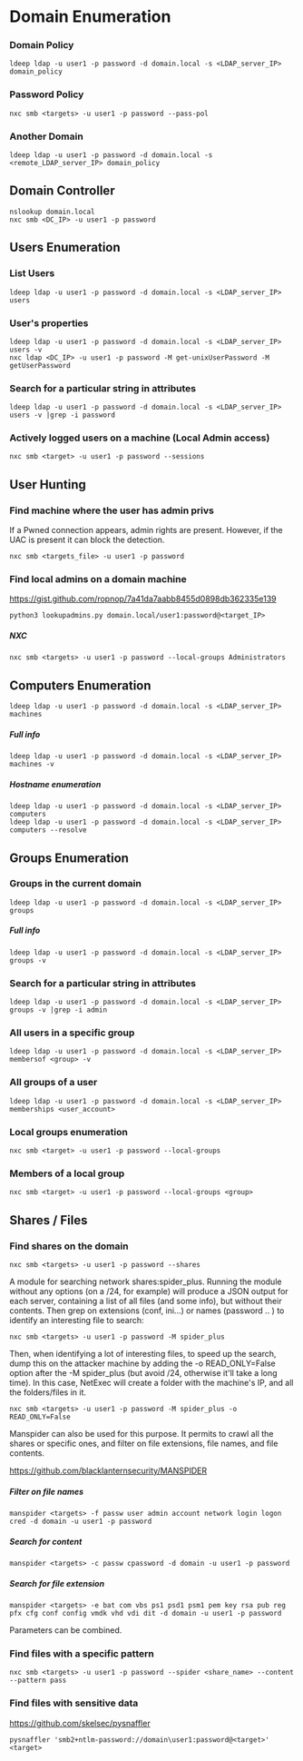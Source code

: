 # Domain Enumeration

### Domain Policy

    ldeep ldap -u user1 -p password -d domain.local -s <LDAP_server_IP> domain_policy

### Password Policy

    nxc smb <targets> -u user1 -p password --pass-pol

### Another Domain

    ldeep ldap -u user1 -p password -d domain.local -s <remote_LDAP_server_IP> domain_policy

## Domain Controller

    nslookup domain.local
    nxc smb <DC_IP> -u user1 -p password

## Users Enumeration

### List Users

    ldeep ldap -u user1 -p password -d domain.local -s <LDAP_server_IP> users

### User's properties

    ldeep ldap -u user1 -p password -d domain.local -s <LDAP_server_IP> users -v
    nxc ldap <DC_IP> -u user1 -p password -M get-unixUserPassword -M getUserPassword

### Search for a particular string in attributes

    ldeep ldap -u user1 -p password -d domain.local -s <LDAP_server_IP> users -v |grep -i password

### Actively logged users on a machine (Local Admin access)

    nxc smb <target> -u user1 -p password --sessions

## User Hunting

### Find machine where the user has admin privs

If a Pwned connection appears, admin rights are present. However, if the UAC is present it can block the detection.

    nxc smb <targets_file> -u user1 -p password

### Find local admins on a domain machine

https://gist.github.com/ropnop/7a41da7aabb8455d0898db362335e139

    python3 lookupadmins.py domain.local/user1:password@<target_IP>

##### NXC

    nxc smb <targets> -u user1 -p password --local-groups Administrators

## Computers Enumeration

    ldeep ldap -u user1 -p password -d domain.local -s <LDAP_server_IP> machines

##### Full info

    ldeep ldap -u user1 -p password -d domain.local -s <LDAP_server_IP> machines -v

##### Hostname enumeration

    ldeep ldap -u user1 -p password -d domain.local -s <LDAP_server_IP> computers
    ldeep ldap -u user1 -p password -d domain.local -s <LDAP_server_IP> computers --resolve

## Groups Enumeration

### Groups in the current domain

    ldeep ldap -u user1 -p password -d domain.local -s <LDAP_server_IP> groups

##### Full info

    ldeep ldap -u user1 -p password -d domain.local -s <LDAP_server_IP> groups -v

### Search for a particular string in attributes

    ldeep ldap -u user1 -p password -d domain.local -s <LDAP_server_IP> groups -v |grep -i admin

### All users in a specific group

    ldeep ldap -u user1 -p password -d domain.local -s <LDAP_server_IP> membersof <group> -v

### All groups of a user

    ldeep ldap -u user1 -p password -d domain.local -s <LDAP_server_IP> memberships <user_account>

### Local groups enumeration

    nxc smb <target> -u user1 -p password --local-groups

### Members of a local group

    nxc smb <target> -u user1 -p password --local-groups <group>

## Shares / Files

### Find shares on the domain

    nxc smb <targets> -u user1 -p password --shares

A module for searching network shares:spider_plus. Running the module without any options (on a /24, for example) will produce a JSON output for each server, containing a list of all files (and some info), but without their contents. Then grep on extensions (conf, ini...) or names (password .. ) to identify an interesting file to search:

    nxc smb <targets> -u user1 -p password -M spider_plus

Then, when identifying a lot of interesting files, to speed up the search, dump this on the attacker machine by adding the -o READ_ONLY=False option after the -M spider_plus (but avoid /24, otherwise it'll take a long time). In this case, NetExec will create a folder with the machine's IP, and all the folders/files in it.

    nxc smb <targets> -u user1 -p password -M spider_plus -o READ_ONLY=False

Manspider can also be used for this purpose. It permits to crawl all the shares or specific ones, and filter on file extensions, file names, and file contents.

https://github.com/blacklanternsecurity/MANSPIDER

##### Filter on file names

    manspider <targets> -f passw user admin account network login logon cred -d domain -u user1 -p password

##### Search for content

    manspider <targets> -c passw cpassword -d domain -u user1 -p password

##### Search for file extension

    manspider <targets> -e bat com vbs ps1 psd1 psm1 pem key rsa pub reg pfx cfg conf config vmdk vhd vdi dit -d domain -u user1 -p password

Parameters can be combined.

### Find files with a specific pattern

    nxc smb <targets> -u user1 -p password --spider <share_name> --content --pattern pass

### Find files with sensitive data

https://github.com/skelsec/pysnaffler

    pysnaffler 'smb2+ntlm-password://domain\user1:password@<target>' <target>
